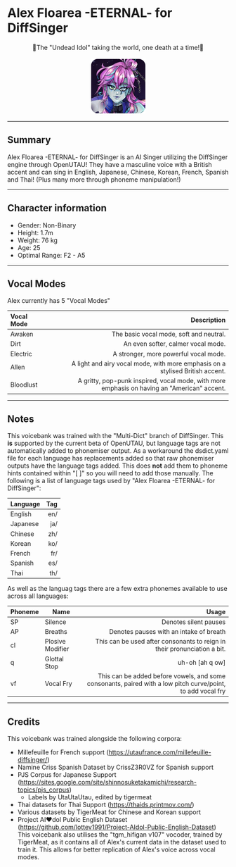 # Alex Floarea -ETERNAL- for DiffSinger

<p align="center">
🧟The "Undead Idol" taking the world, one death at a time!🧟<br><br>
<img src="/Images/Icon.png" width="125" title="Iconic!">
</p>

***
## Summary
Alex Floarea -ETERNAL- for DiffSinger is an AI Singer utilizing the DiffSinger engine through OpenUTAU! They have a masculine voice with a British accent and can sing in English, Japanese, Chinese, Korean, French, Spanish and Thai! (Plus many more through phoneme manipulation!)

***

## Character information
- Gender: Non-Binary
- Height: 1.7m
- Weight: 76 kg
- Age: 25
- Optimal Range: F2 - A5

***

## Vocal Modes
Alex currently has 5 "Vocal Modes"
  
| Vocal Mode | Description |
| :----- | ---: |
| Awaken | The basic vocal mode, soft and neutral. |
| Dirt | An even softer, calmer vocal mode. |
| Electric | A stronger, more powerful vocal mode. |
| Allen | A light and airy vocal mode, with more emphasis on a stylised British accent. |
| Bloodlust | A gritty, pop-punk inspired, vocal mode, with more emphasis on having an "American" accent. |

***

## Notes
This voicebank was trained with the "Multi-Dict" branch of DiffSinger. This **is** supported by the current beta of OpenUTAU, but language tags are not automatically added to phonemiser output. As a workaround the dsdict.yaml file for each language has replacements added so that raw phonemiser outputs have the language tags added. This does **not** add them to phoneme hints contained within "[ ]" so you will need to add those manually. The following is a list of language tags used by "Alex Floarea -ETERNAL- for DiffSinger":

| Language | Tag |
| :----- | ---: |
| English | en/ |
| Japanese | ja/ |
| Chinese | zh/ |
| Korean | ko/ |
| French | fr/ |
| Spanish | es/ |
| Thai | th/ |

As well as the languag tags there are a few extra phonemes available to use across all languages:

| Phoneme | Name | Usage |
| :----- | --- | ---: |
| SP | Silence | Denotes silent pauses |
| AP | Breaths | Denotes pauses with an intake of breath |
| cl | Plosive Modifier | This can be used after consonants to reign in their pronunciation a bit. |
| q | Glottal Stop | uh-oh [ah q ow] |
| vf | Vocal Fry | This can be added before vowels, and some consonants, paired with a low pitch curve/point, to add vocal fry |

***

## Credits
This voicebank was trained alongside the following corpora:
- Millefeuille for French support (https://utaufrance.com/millefeuille-diffsinger/)
- Namine Criss Spanish Dataset by CrissZ3R0VZ for Spanish support
- PJS Corpus for Japanese Support (https://sites.google.com/site/shinnosuketakamichi/research-topics/pjs_corpus)
	- Labels by UtaUtaUtau, edited by tigermeat
- Thai datasets for Thai Support (https://thaids.printmov.com/)
- Various datasets by TigerMeat for Chinese and Korean support
- Project AI❤dol Public English Dataset (https://github.com/lottev1991/Project-AIdol-Public-English-Dataset)
This voicebank also utilises the "tgm_hifigan v107" vocoder, trained by TigerMeat, as it contains all of Alex's current data in the dataset used to train it. This allows for better replication of Alex's voice across vocal modes.

